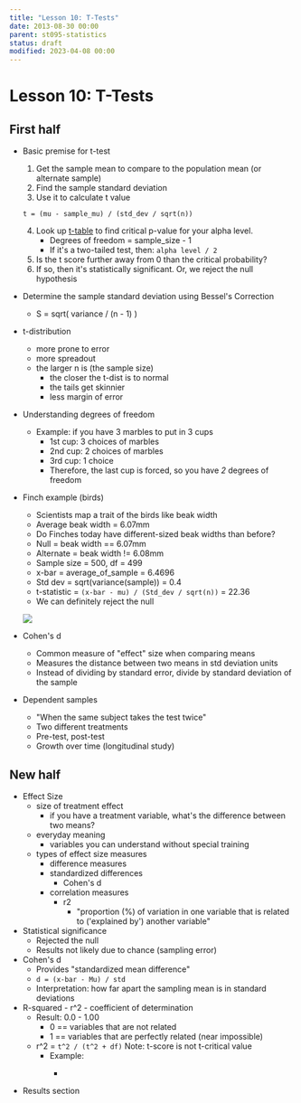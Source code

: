 ```yaml
---
title: "Lesson 10: T-Tests"
date: 2013-08-30 00:00
parent: st095-statistics
status: draft
modified: 2023-04-08 00:00
---
```


# Lesson 10: T-Tests

## First half

* Basic premise for t-test
    1. Get the sample mean to compare to the population mean (or alternate sample)
    2. Find the sample standard deviation
    3. Use it to calculate t value

    ```
    t = (mu - sample_mu) / (std_dev / sqrt(n))
    ```

    4. Look up [t-table](https://s3.amazonaws.com/udacity-hosted-downloads/t-table.jpg) to find critical p-value for your alpha level.
        * Degrees of freedom = sample_size - 1
        * If it's a two-tailed test, then: ```alpha level / 2```
    5. Is the t score further away from 0 than the critical probability?
    6. If so, then it's statistically significant. Or, we reject the null hypothesis
* Determine the sample standard deviation using Bessel's Correction
    * S = sqrt( variance / (n - 1) )
* t-distribution
    * more prone to error
    * more spreadout
    * the larger n is (the sample size)
        * the closer the t-dist is to normal
        * the tails get skinnier
        * less margin of error
* Understanding degrees of freedom
    * Example: if you have 3 marbles to put in 3 cups
        * 1st cup: 3 choices of marbles
        * 2nd cup: 2 choices of marbles
        * 3rd cup: 1 choice
        * Therefore, the last cup is forced, so you have *2* degrees of freedom
* Finch example (birds)
    * Scientists map a trait of the birds like beak width
    * Average beak width = 6.07mm
    * Do Finches today have different-sized beak widths than before?
    * Null = beak width == 6.07mm
    * Alternate = beak width != 6.08mm
    * Sample size = 500, df = 499
    * x-bar = average_of_sample = 6.4696
    * Std dev = sqrt(variance(sample)) = 0.4
    * t-statistic = ```(x-bar - mu) / (Std_dev / sqrt(n))``` = 22.36
    * We can definitely reject the null

    <img src="./images/finch_t_statistic.png"></img>
* Cohen's d
    * Common measure of "effect" size when comparing means
    * Measures the distance between two means in std deviation units
    * Instead of dividing by standard error, divide by standard deviation of the sample
* Dependent samples
    * "When the same subject takes the test twice"
    * Two different treatments
    * Pre-test, post-test
    * Growth over time (longitudinal study)

## New half

* Effect Size
    * size of treatment effect
        * if you have a treatment variable, what's the difference between two means?
    * everyday meaning
        * variables you can understand without special training
    * types of effect size measures
        * difference measures
        * standardized differences
            * Cohen's d
        * correlation measures
            * r2
                * "proportion (%) of variation in one variable that is related to ('explained by') another variable"
* Statistical significance
    * Rejected the null
    * Results not likely due to chance (sampling error)
* Cohen's d
    * Provides "standardized mean difference"
    * ```d = (x-bar - Mu) / std```
    * Interpretation: how far apart the sampling mean is in standard deviations
* R-squared - r^2 - coefficient of determination
    * Result: 0.0 - 1.00
        * 0 == variables that are not related
        * 1 == variables that are perfectly related (near impossible)
    * r^2 = ```t^2 / (t^2 + df)``` Note: t-score is not t-critical value
        * Example:
           * ```t = 2, df = 24 == 4 / (24 + 4) == 0.167


* Results section
